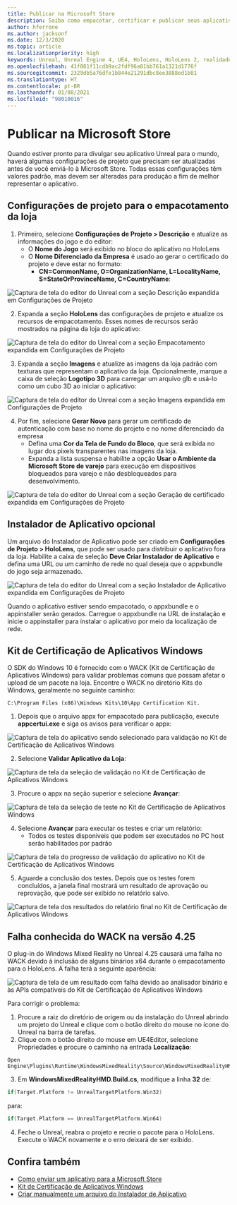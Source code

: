 ```yaml
---
title: Publicar na Microsoft Store
description: Saiba como empacotar, certificar e publicar seus aplicativos de Realidade Misturada do Unreal na Microsoft Store.
author: hferrone
ms.author: jacksonf
ms.date: 12/3/2020
ms.topic: article
ms.localizationpriority: high
keywords: Unreal, Unreal Engine 4, UE4, HoloLens, HoloLens 2, realidade misturada, desenvolvimento, documentação, guias, recursos, headset de realidade misturada, headset do windows mixed reality, headset de realidade virtual, publicação, distribuição, Microsoft Store
ms.openlocfilehash: 41f081f11cdb9ac2fdf96a81bb761a1321d1776f
ms.sourcegitcommit: 2329db5a76dfe1b844e21291dbc8ee3888ed1b81
ms.translationtype: HT
ms.contentlocale: pt-BR
ms.lasthandoff: 01/08/2021
ms.locfileid: "98010016"
---
```

# <a name="publishing-to-the-microsoft-store"></a>Publicar na Microsoft Store

Quando estiver pronto para divulgar seu aplicativo Unreal para o mundo, haverá algumas configurações de projeto que precisam ser atualizadas antes de você enviá-lo à Microsoft Store. Todas essas configurações têm valores padrão, mas devem ser alteradas para produção a fim de melhor representar o aplicativo.

## <a name="project-settings-for-the-store-packaging"></a>Configurações de projeto para o empacotamento da loja

1. Primeiro, selecione **Configurações de Projeto > Descrição** e atualize as informações do jogo e do editor: 
    * O **Nome do Jogo** será exibido no bloco do aplicativo no HoloLens
    * O **Nome Diferenciado da Empresa** é usado ao gerar o certificado do projeto e deve estar no formato: 
        * **CN=CommonName, O=OrganizationName, L=LocalityName, S=StateOrProvinceName, C=CountryName**:

![Captura de tela do editor do Unreal com a seção Descrição expandida em Configurações de Projeto](images/unreal-publishing-img-01.png)

2. Expanda a seção **HoloLens** das configurações de projeto e atualize os recursos de empacotamento.  Esses nomes de recursos serão mostrados na página da loja do aplicativo:

![Captura de tela do editor do Unreal com a seção Empacotamento expandida em Configurações de Projeto](images/unreal-publishing-img-02.png)

3. Expanda a seção **Imagens** e atualize as imagens da loja padrão com texturas que representam o aplicativo da loja.  Opcionalmente, marque a caixa de seleção **Logotipo 3D** para carregar um arquivo glb e usá-lo como um cubo 3D ao iniciar o aplicativo:

![Captura de tela do editor do Unreal com a seção Imagens expandida em Configurações de Projeto](images/unreal-publishing-img-03.png)

4. Por fim, selecione **Gerar Novo** para gerar um certificado de autenticação com base no nome do projeto e no nome diferenciado da empresa  
    * Defina uma **Cor da Tela de Fundo do Bloco**, que será exibida no lugar dos pixels transparentes nas imagens da loja.
    * Expanda a lista suspensa e habilite a opção **Usar o Ambiente da Microsoft Store de varejo** para execução em dispositivos bloqueados para varejo e não desbloqueados para desenvolvimento.

![Captura de tela do editor do Unreal com a seção Geração de certificado expandida em Configurações de Projeto](images/unreal-publishing-img-04.png)

## <a name="optional-app-installer"></a>Instalador de Aplicativo opcional

Um arquivo do Instalador de Aplicativo pode ser criado em **Configurações de Projeto > HoloLens**, que pode ser usado para distribuir o aplicativo fora da loja.  Habilite a caixa de seleção **Deve Criar Instalador de Aplicativo** e defina uma URL ou um caminho de rede no qual deseja que o appxbundle do jogo seja armazenado.  

![Captura de tela do editor do Unreal com a seção Instalador de Aplicativo expandida em Configurações de Projeto](images/unreal-publishing-img-05.png)

Quando o aplicativo estiver sendo empacotado, o appxbundle e o appinstaller serão gerados.  Carregue o appxbundle na URL de instalação e inicie o appinstaller para instalar o aplicativo por meio da localização de rede.

## <a name="windows-app-certification-kit"></a>Kit de Certificação de Aplicativos Windows

O SDK do Windows 10 é fornecido com o WACK (Kit de Certificação de Aplicativos Windows) para validar problemas comuns que possam afetar o upload de um pacote na loja.  Encontre o WACK no diretório Kits do Windows, geralmente no seguinte caminho: 

```
C:\Program Files (x86)\Windows Kits\10\App Certification Kit.
```

1. Depois que o arquivo appx for empacotado para publicação, execute **appcertui.exe** e siga os avisos para verificar o appx:

![Captura de tela do aplicativo sendo selecionado para validação no Kit de Certificação de Aplicativos Windows](images/unreal-publishing-img-06.png)

2. Selecione **Validar Aplicativo da Loja**:

![Captura de tela da seleção de validação no Kit de Certificação de Aplicativos Windows](images/unreal-publishing-img-07.png)

3. Procure o appx na seção superior e selecione **Avançar**:

![Captura de tela da seleção de teste no Kit de Certificação de Aplicativos Windows](images/unreal-publishing-img-08.png)

4. Selecione **Avançar** para executar os testes e criar um relatório:
    * Todos os testes disponíveis que podem ser executados no PC host serão habilitados por padrão

![Captura de tela do progresso de validação do aplicativo no Kit de Certificação de Aplicativos Windows](images/unreal-publishing-img-09.png)

5. Aguarde a conclusão dos testes. Depois que os testes forem concluídos, a janela final mostrará um resultado de aprovação ou reprovação, que pode ser exibido no relatório salvo.

![Captura de tela dos resultados do relatório final no Kit de Certificação de Aplicativos Windows](images/unreal-publishing-img-10.png)

## <a name="known-wack-failure-with-425"></a>Falha conhecida do WACK na versão 4.25

O plug-in do Windows Mixed Reality no Unreal 4.25 causará uma falha no WACK devido à inclusão de alguns binários x64 durante o empacotamento para o HoloLens. A falha terá a seguinte aparência:

![Captura de tela de um resultado com falha devido ao analisador binário e às APIs compatíveis do Kit de Certificação de Aplicativos Windows](images/unreal-publishing-img-11.png)

Para corrigir o problema:
1. Procure a raiz do diretório de origem ou da instalação do Unreal abrindo um projeto do Unreal e clique com o botão direito do mouse no ícone do Unreal na barra de tarefas.
2. Clique com o botão direito do mouse em UE4Editor, selecione Propriedades e procure o caminho na entrada **Localização**:

```
Open Engine\Plugins\Runtime\WindowsMixedReality\Source\WindowsMixedRealityHMD\WindowsMixedRealityHMD.Build.cs.
```

3. Em **WindowsMixedRealityHMD.Build.cs**, modifique a linha **32** de:

```cpp
if(Target.Platform != UnrealTargetPlatform.Win32)
```

para:

```cpp
if(Target.Platform == UnrealTargetPlatform.Win64)

```

4. Feche o Unreal, reabra o projeto e recrie o pacote para o HoloLens.  Execute o WACK novamente e o erro deixará de ser exibido. 

## <a name="see-also"></a>Confira também

* [Como enviar um aplicativo para a Microsoft Store](../../distribute/submitting-an-app-to-the-microsoft-store.md)
* [Kit de Certificação de Aplicativos Windows](https://developer.microsoft.com/windows/downloads/app-certification-kit)
* [Criar manualmente um arquivo do Instalador de Aplicativo](https://docs.microsoft.com/windows/msix/app-installer/how-to-create-appinstaller-file)